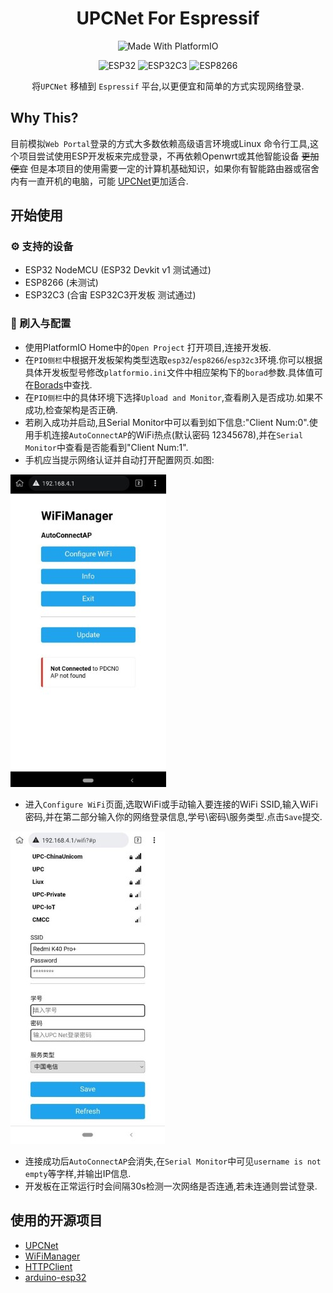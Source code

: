 <div align="center">

# UPCNet For Espressif

![Made With PlatformIO](https://img.shields.io/badge/Made%20With-PlatformIO-brightgreen)

![ESP32](https://img.shields.io/badge/ESP-32-000000.svg?longCache=true&style=flat&colorA=CC101F) ![ESP32C3](https://img.shields.io/badge/ESP-32C3-000000.svg?longCache=true&style=flat&colorA=CC101F) ![ESP8266](https://img.shields.io/badge/ESP-8266-000000.svg?longCache=true&style=flat&colorA=CC101F)

将`UPCNet` 移植到 `Espressif` 平台,以更便宜和简单的方式实现网络登录.
</div>

## Why This?
目前模拟`Web Portal`登录的方式大多数依赖高级语言环境或Linux 命令行工具,这个项目尝试使用ESP开发板来完成登录，不再依赖Openwrt或其他智能设备 ~~更加便宜~~
但是本项目的使用需要一定的计算机基础知识，如果你有智能路由器或宿舍内有一直开机的电脑，可能 [UPCNet](https://github.com/EndangeredF1sh/UPCNet)更加适合.

## 开始使用
### ⚙ 支持的设备
* ESP32 NodeMCU (ESP32 Devkit v1 测试通过)
* ESP8266 (未测试)
* ESP32C3 (合宙 ESP32C3开发板 测试通过)
### 🧮 刷入与配置
* 使用PlatformIO Home中的`Open Project` 打开项目,连接开发板.
* 在`PIO侧栏`中根据开发板架构类型选取`esp32`/`esp8266`/`esp32c3`环境.你可以根据具体开发板型号修改`platformio.ini`文件中相应架构下的`borad`参数.具体值可在[Borads](https://docs.platformio.org/en/latest/boards/index.html#boards)中查找.
* 在`PIO侧栏`中的具体环境下选择`Upload and Monitor`,查看刷入是否成功.如果不成功,检查架构是否正确.
* 若刷入成功并启动,且Serial Monitor中可以看到如下信息:"Client Num:0".使用手机连接`AutoConnectAP`的WiFi热点(默认密码 12345678),并在`Serial Monitor`中查看是否能看到"Client Num:1".
* 手机应当提示网络认证并自动打开配置网页.如图:

![](assets/1.jpg)

* 进入`Configure WiFi`页面,选取WiFi或手动输入要连接的WiFi SSID,输入WiFi密码,并在第二部分输入你的网络登录信息,学号\密码\服务类型.点击`Save`提交.

![](assets/2.jpg)

* 连接成功后`AutoConnectAP`会消失,在`Serial Monitor`中可见`username is not empty`等字样,并输出IP信息.
* 开发板在正常运行时会间隔30s检测一次网络是否连通,若未连通则尝试登录.

## 使用的开源项目
* [UPCNet](https://github.com/EndangeredF1sh/UPCNet)
* [WiFiManager](https://github.com/tzapu/WiFiManager)
* [HTTPClient](https://github.com/espressif/arduino-esp32/tree/master/libraries/HTTPClient)
* [arduino-esp32](https://github.com/espressif/arduino-esp32)
